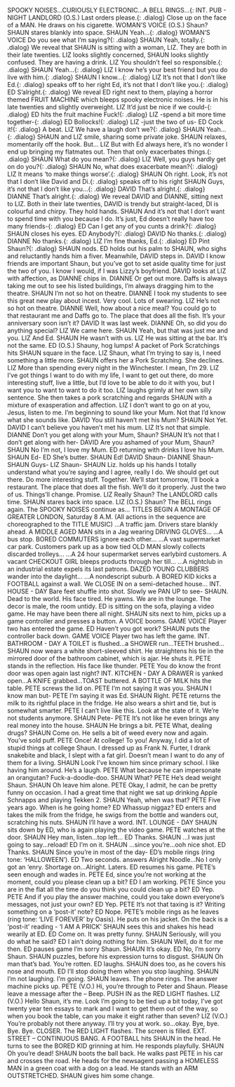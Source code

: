 SPOOKY NOISES...CURIOUSLY ELECTRONIC...A BELL RINGS...{:
INT. PUB - NIGHT
LANDLORD (O.S.)
Last orders please.{: .dialog}
Close up on the face of a MAN. He draws on his cigarette.
WOMAN’S VOICE (O.S.)
Shaun?
SHAUN stares blankly into space.
SHAUN
Yeah...{: .dialog}
WOMAN’S VOICE
Do you see what I’m saying?{: .dialog}
SHAUN
Yeah, totally.{: .dialog}
We reveal that SHAUN is sitting with a woman, LIZ. They are both in their late twenties. LIZ looks slightly concerned, SHAUN looks slightly confused. They are having a drink.
LIZ
You shouldn’t feel so responsible.{: .dialog}
SHAUN
Yeah...{: .dialog}
LIZ
I know he’s your best friend but you do live with him.{: .dialog}
SHAUN
I know...{: .dialog}
LIZ
It’s not that I don’t like Ed.{: .dialog}
speaks off to her right
Ed, it’s not that I don’t like you.{: .dialog}
ED
S’alright.{: .dialog}
We reveal ED right next to them, playing a horror themed FRUIT MACHINE which bleeps spooky electronic noises. He is in his late twenties and slightly overweight.
LIZ
It’d just be nice if we could-{: .dialog}
ED
hits the fruit machine
Fuck!{: .dialog}
LIZ
-spend a bit more time together-{: .dialog}
ED
Bollocks!{: .dialog}
LIZ
-just the two of us-
ED
Cock it!{: .dialog}
A beat.
LIZ
We have a laugh don’t we?{: .dialog}
SHAUN
Yeah...{: .dialog}
SHAUN and LIZ smile, sharing some private joke. SHAUN relaxes, momentarily off the hook. But...
LIZ
But with Ed always here, it’s no wonder I end up bringing my flatmates out. Then that only exacerbates things.{: .dialog}
SHAUN
What do you mean?{: .dialog}
LIZ
Well, you guys hardly get on do you?{: .dialog}
SHAUN
No, what does exacerbate mean?{: .dialog}
LIZ
It means ‘to make things worse’.{: .dialog}
SHAUN
Oh right. Look, it’s not that I don’t like David and Di.{: .dialog}
speaks off to his right
SHAUN
Guys, it’s not that I don’t like you...{: .dialog}
DAVID
That’s alright.{: .dialog}
DIANNE
That’s alright.{: .dialog}
We reveal DAVID and DIANNE, sitting next to LIZ. Both in their late twenties, DAVID is trendy but straight-laced, DI is colourful and chirpy. They hold hands.
SHAUN
And it’s not that I don’t want to spend time with you because I do. It’s just, Ed doesn’t really have too many friends-{: .dialog}
ED
Can I get any of you cunts a drink?{: .dialog}
SHAUN closes his eyes.
ED
Anybody?{: .dialog}
DAVID
No thanks.{: .dialog}
DIANNE
No thanks.{: .dialog}
LIZ
I’m fine thanks, Ed.{: .dialog}
ED
Pint Shaun?{: .dialog}
SHAUN nods. ED holds out his palm to SHAUN, who sighs and reluctantly hands him a fiver. Meanwhile, DAVID steps in.
DAVID
I know friends are important Shaun, but you’ve got to set aside quality time for just the two of you. I know I would, if I was Lizzy’s boyfriend.
DAVID looks at LIZ with affection, as DIANNE chips in.
DIANNE
Or get out more. Daffs is always taking me out to see his listed buildings, I’m always dragging him to the theatre.
SHAUN
I’m not so hot on theatre.
DIANNE
I took my students to see this great new play about incest. Very cool. Lots of swearing.
LIZ
He’s not so hot on theatre.
DIANNE
Well, how about a nice meal? You could go to that restaurant me and Daffs go to. The place that does all the fish. It’s your anniversary soon isn’t it?
DAVID
It was last week.
DIANNE
Oh, so did you do anything special?
LIZ
We came here.
SHAUN
Yeah, but that was just me and you.
LIZ
And Ed.
SHAUN
He wasn’t with us.
LIZ
He was sitting at the bar. It’s not the same.
ED (O.S.)
Shauny, hog lumps!
A packet of Pork Scratchings hits SHAUN square in the face.
LIZ
Shaun, what I’m trying to say is, I need something a little more.
SHAUN offers her a Pork Scratching. She declines.
LIZ
More than spending every night in the Winchester. I mean, I’m 29.
LIZ
I’ve got things I want to do with my life, I want to get out there, do more interesting stuff, live a little, but I’d love to be able to do it with you, but I want you to want to want to do it too.
LIZ laughs grimly at her own silly sentence. She then takes a pork scratching and regards SHAUN with a mixture of exasperation and affection.
LIZ
I don’t want to go on at you, Jesus, listen to me. I’m beginning to sound like your Mum. Not that I’d know what she sounds like.
DAVID
You still haven’t met his Mum?
SHAUN
Not Yet.
DAVID
I can’t believe you haven’t met his mum.
LIZ
It’s not that simple.
DIANNE
Don’t you get along with your Mum, Shaun?
SHAUN
It’s not that I don’t get along with her-
DAVID
Are you ashamed of your Mum, Shaun?
SHAUN
No I’m not, I love my Mum.
ED
returning with drinks
I love his Mum.
SHAUN
Ed-
ED
She’s butter.
SHAUN
Ed!
DAVID
Shaun-
DIANNE
Shaun-
SHAUN
Guys-
LIZ
Shaun-
SHAUN
Liz.
holds up his hands
I totally understand what you’re saying and I agree, really I do. We should get out there. Do more interesting stuff. Together. We’ll start tomorrow, I’ll book a restaurant. The place that does all the fish. We’ll do it properly. Just the two of us. Things’ll change. Promise.
LIZ
Really Shaun?
The LANDLORD calls time. SHAUN stares back into space.
LIZ (O.S.)
Shaun?
The BELL rings again. The SPOOKY NOISES continue as...
TITLES BEGIN
A MONTAGE OF GREATER LONDON, Saturday 8 A.M. (All actions in the sequence are choreographed to the TITLE MUSIC)
...A traffic jam. Drivers stare blankly ahead. A MIDDLE AGED MAN sits in a Jag wearing DRIVING GLOVES...
...A bus stop. BORED COMMUTERS ignore each other...
...A vast supermarket car park. Customers park up as a bow tied OLD MAN slowly collects discarded trolleys...
...A 24 hour supermarket serves earlybird customers. A vacant CHECKOUT GIRL bleeps products through her till...
...A nightclub in an industrial estate expels its last patrons. DAZED YOUNG CLUBBERS wander into the daylight...
...A nondescript suburb. A BORED KID kicks a FOOTBALL against a wall. We CLOSE IN on a semi-detached house...
INT. HOUSE - DAY
Bare feet shuffle into shot. Slowly we PAN UP to see-
SHAUN. Dead to the world. His face tired. He yawns.
We are in the lounge. The decor is male, the room untidy. ED is sitting on the sofa, playing a video game.
He may have been there all night. SHAUN sits next to him, picks up a game controller and presses a button. A VOICE booms.
GAME VOICE
Player two has entered the game.
ED
Haven’t you got work?
SHAUN puts the controller back down.
GAME VOICE
Player two has left the game.
INT. BATHROOM - DAY
A TOILET is flushed...a SHOWER run...TEETH brushed...
SHAUN now wears a white short-sleeved shirt. He straightens his tie in the mirrored door of the bathroom cabinet, which is ajar. He shuts it.
PETE stands in the reflection. His face like thunder.
PETE
You do know the front door was open again last night?
INT. KITCHEN - DAY
A DRAWER is yanked open...A KNIFE grabbed...TOAST buttered. A BOTTLE OF MILK hits the table. PETE screws the lid on.
PETE
I’m not saying it was you.
SHAUN
I know man but-
PETE
I’m saying it was Ed.
SHAUN
Right.
PETE returns the milk to its rightful place in the fridge. He also wears a shirt and tie, but is somewhat smarter.
PETE
I can’t live like this. Look at the state of it. We’re not students anymore.
SHAUN
Pete-
PETE
It’s not like he even brings any real money into the house.
SHAUN
He brings a bit.
PETE
What, dealing drugs?
SHAUN
Come on. He sells a bit of weed every now and again. You’ve sold puff.
PETE
Once! At college! To you! Anyway, I did a lot of stupid things at college Shaun. I dressed up as Frank N. Furter, I drank snakebite and black, I slept with a fat girl. Doesn’t mean I want to do any of them for a living.
SHAUN
Look I’ve known him since primary school. I like having him around. He’s a laugh.
PETE
What because he can impersonate an orangutan? Fuck-a-doodle-doo.
SHAUN
What?
PETE
He’s dead weight Shaun.
SHAUN
Oh leave him alone.
PETE
Okay, I admit, he can be pretty funny on occasion. I had a great time that night we sat up drinking Apple Schnapps and playing Tekken 2.
SHAUN
Yeah, when was that?
PETE
Five years ago. When is he going home?
ED
Whassup niggaz?
ED enters and takes the milk from the fridge, he swigs from the bottle and wanders out, scratching his nuts.
SHAUN
I’ll have a word.
INT. LOUNGE - DAY
SHAUN sits down by ED, who is again playing the video game.
PETE watches at the door.
SHAUN
Hey man, listen...top left...
ED
Thanks.
SHAUN
...I was just going to say...reload!
ED
I’m on it.
SHAUN
...since you’re...ooh nice shot.
ED
Thanks.
SHAUN
Since you’re in most of the day-
ED’s mobile rings (ring tone: ‘HALLOWEEN’).
ED
Two seconds.
answers
Alright Noodle...No I only got an ‘enry. Shortage on...Alright. Laters.
ED resumes his game. PETE’s seen enough and wades in.
PETE
Ed, since you’re not working at the moment, could you please clean up a bit?
ED
I am working.
PETE
Since you are in the flat all the time do you think you could clean up a bit?
ED
Yep.
PETE
And if you play the answer machine, could you take down everyone’s messages, not just your own?
ED
Yep.
PETE
It’s not that taxing is it? Writing something on a ‘post-it’ note?
ED
Nope.
PETE’s mobile rings as he leaves (ring tone: ‘LIVE FOREVER’ by Oasis). He puts on his jacket. On the back is a ‘post-it’ reading - ‘I AM A PRICK’
SHAUN sees this and shakes his head wearily at ED.
ED
Come on. It was pretty funny.
SHAUN
Seriously, will you do what he said?
ED
I ain’t doing nothing for him.
SHAUN
Well, do it for me then.
ED
pauses game
I’m sorry Shaun.
SHAUN
It’s okay.
ED
No, I’m sorry Shaun.
SHAUN puzzles, before his expression turns to disgust.
SHAUN
Oh man that’s bad. You’re rotten.
ED laughs. SHAUN does too, as he covers his nose and mouth.
ED
I’ll stop doing them when you stop laughing.
SHAUN
I’m not laughing. I’m going.
SHAUN leaves. The phone rings. The answer machine picks up.
PETE (V.O.)
Hi, you’re through to Peter and Shaun. Please leave a message after the –
Beep. PUSH IN as the RED LIGHT flashes.
LIZ (V.O.)
Hello Shaun, it’s me. Look I’m going to be tied up a bit today, I’ve got twenty year ten essays to mark and I want to get them out of the way, so when you book the table, can you make it eight rather than seven?
LIZ (V.O.)
You’re probably not there anyway. I’ll try you at work. so...okay. Bye, bye. Bye. Bye.
CLOSER. The RED LIGHT flashes. The screen is filled.
EXT. STREET – CONTINUOUS
BANG. A FOOTBALL hits SHAUN in the head. He turns to see the BORED KID grinning at him. He responds playfully.
SHAUN
Oh you’re dead!
SHAUN boots the ball back. He walks past PETE in his car and crosses the road. He heads for the newsagent passing a HOMELESS MAN in a green coat with a dog on a lead. He stands with an ARM OUTSTRETCHED. SHAUN gives him some change.
